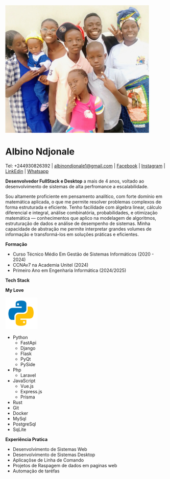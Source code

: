<img src = "./imagens/banner.jpg" width = "450px">

# Albino Ndjonale

Tel: +244930826392 | albinondjonale1@gmail.com | [Facebook](https://www.facebook.com/geovannindjonale) | [Instagram](https://www.instagram.com/albino.ndj/) | [LinkEdin](www.linkedin.com/in/albino-ndjonale-ab1450289) | [Whatsapp](thhps://wa.me/244930826392)

**Desenvolvedor FullStack e Desktop** a mais de 4 anos, voltado ao desenvolvimento de sistemas de alta perfromance a escalabilidade.

Sou altamente proficiente em pensamento analítico, com forte
domínio em matemática aplicada, o que me permite resolver problemas
complexos de forma estruturada e eficiente. Tenho facilidade com álgebra linear,
cálculo diferencial e integral, análise combinatória, probabilidades,
e otimização matemática — conhecimentos que aplico na modelagem de algoritmos,
estruturação de dados e análise de desempenho de sistemas. Minha capacidade
de abstração me permite interpretar grandes volumes de informação e
transformá-los em soluções práticas e eficientes.

**Formação**

- Curso Técnico Médio Em Gestão de Sistemas Informáticos (2020 - 2024)
- CCNAv7 na Academia Unitel (2024)
- Primeiro Ano em Engenharia Informática (2024/2025)

**Tech Stack**

**My Love**

![Icon do Python](imagens/python.svg)

- Python
  - FastApi
  - Django
  - Flask
  - PyQt
  - PySide
- Php
  - Laravel
- JavaScript
  - Vue.js
  - Express.js
  - Prisma
- Rust
- Git
- Docker
- MySql
- PostgreSql
- SqLite

**Experiência Pratica**

- Desenvolvimento de Sistemas Web
- Desenvolvimento de Sistemas Desktop
- Aplicaçõse de Linha de Comando
- Projetos de Raspagem de dados em paginas web
- Automação de taréfas
